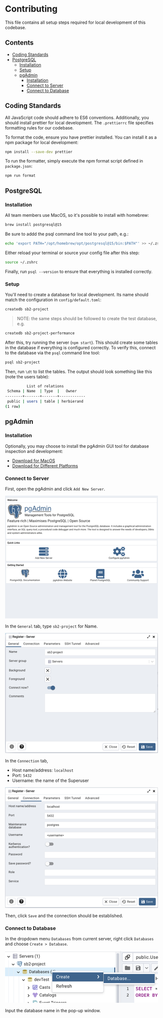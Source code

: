 # Contributing

This file contains all setup steps required for local development of this codebase.

## Contents

-   [Coding Standards](#coding-standards)
-   [PostgreSQL](#postgresql)
    -   [Installation](#installation)
    -   [Setup](#setup)
    -   [pgAdmin](#pgadmin)
        -   [Installation](#installation-1)
        -   [Connect to Server](#connect-to-server)
        -   [Connect to Database](#connect-to-database)

## Coding Standards

All JavaScript code should adhere to ES6 conventions. Additionally, you should install prettier
for local development. The `.prettierrc` file specifies formatting rules for our codebase.

To format the code, ensure you have prettier installed. You can install it as a npm package for
local development:

```bash
npm install --save-dev prettier
```

To run the formatter, simply execute the npm format script defined in `package.json`:

```bash
npm run format
```

## PostgreSQL

### Installation

All team members use MacOS, so it's possible to install with homebrew:

```bash
brew install postgresql@15
```

Be sure to addd the psql command line tool to your path, e.g.:

```bash
echo 'export PATH="/opt/homebrew/opt/postgresql@15/bin:$PATH"' >> ~/.zshrc
```

Either reload your terminal or source your config file after this step:

```bash
source ~/.zshrc
```

Finally, run `psql --version` to ensure that everything is installed correctly.

### Setup

You'll need to create a database for local development. Its name should match the configuration in `config/default.toml`:

```bash
createdb sb2-project
```

> NOTE: the same steps should be followed to create the test database, e.g.

```bash
createdb sb2-project-performance
```

After this, try running the server (`npm start`). This should create some tables in the database if everything is configured correctly.
To verify this, connect to the database via the `psql` command line tool:

```bash
psql sb2-project
```

Then, run `\dt` to list the tables. The output should look something like this (note the users table):

```bash
          List of relations
 Schema | Name  | Type  |   Owner
--------+-------+-------+------------
 public | users | table | herbierand
(1 row)
```

## pgAdmin

### Installation

Optionally, you may choose to install the pgAdmin GUI tool for database inspection and development:

-   [Download for MacOS](https://www.pgadmin.org/download/pgadmin-4-macos/)
-   [Download for Different Platforms](https://www.pgadmin.org/download/)

### Connect to Server

First, open the pgAdmin and click `Add New Server`.

![Add new server](images/pgAdmin_add_server.png)

In the `General` tab, type `sb2-project` for Name.

![General settings for pgAdmin Connection](images/pgAdmin_general.png)

In the `Connection` tab,

-   Host name/address: `localhost`
-   Port: `5432`
-   Username: the name of the Superuser

![Connection settings for pgAdmin Connection](images/pgAdmin_connection.png)

Then, click `Save` and the connection should be established.

### Connect to Database

In the dropdown menu `Databases` from current server, right click `Databases` and choose `Create > Database`.

![Connection settings for pgAdmin Connection](images/pgAdmin_add_database.png)

Input the database name in the pop-up window.
